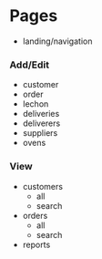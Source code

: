 # Pages
- landing/navigation

### Add/Edit
- customer
- order
- lechon
- deliveries
- deliverers
- suppliers
- ovens

### View
- customers
  - all
  - search
- orders
  - all
  - search
- reports


